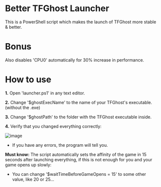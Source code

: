 # Better TFGhost Launcher
This is a PowerShell script which makes the launch of TFGhost more stable &amp; better.

# Bonus
Also disables 'CPU0' automatically for 30% increase in performance.

# How to use
**1.** Open 'launcher.ps1' in any text editor.

**2.** Change '$ghostExecName' to the name of your TFGhost's executable. (without the .exe)

**3.** Change '$ghostPath' to the folder with the TFGhost executable inside.

**4.** Verify that you changed everything correctly:

![image](https://github.com/womblee/tfghost-better-launcher/assets/52250786/25d79892-1d36-4e72-9b73-f09280af9c20)

- If you have any errors, the program will tell you.

**Must know:** The script automatically sets the affinity of the game in 15 seconds after launching everything, if this is not enough for you and your game opens up slowly:
- You can change '$waitTimeBeforeGameOpens = 15' to some other value, like 20 or 25...
